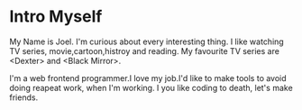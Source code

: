 # Intro Myself
My Name is Joel. I'm curious about every interesting thing. I like watching TV series, movie,cartoon,histroy and reading. My favourite TV series are \<Dexter\> and  \<Black Mirror\>.

I'm a web frontend programmer.I love my job.I'd like to make tools to avoid doing reapeat work, when I'm working. I you like coding to death, let's make friends.
